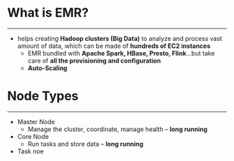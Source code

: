 # What is EMR?
---

* helps creating **Hadoop clusters (Big Data)** to analyze and process vast amount of data, which can be made of **hundreds of EC2 instances**
	* EMR bundled with **Apache Spark, HBase, Presto, Flink**…but take care of **all the provisioning and configuration**
	* **Auto-Scaling**

# Node Types
---

* Master Node
	* Manage the cluster, coordinate, manage health – **long running**
* Core Node
	* Run tasks and store data – **long running**
* Task noe